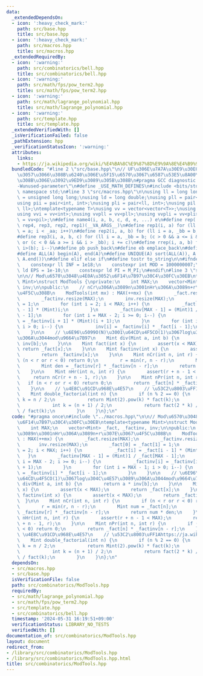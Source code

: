 ```yaml
---
data:
  _extendedDependsOn:
  - icon: ':heavy_check_mark:'
    path: src/base.hpp
    title: src/base.hpp
  - icon: ':heavy_check_mark:'
    path: src/macros.hpp
    title: src/macros.hpp
  _extendedRequiredBy:
  - icon: ':warning:'
    path: src/combinatorics/bell.hpp
    title: src/combinatorics/bell.hpp
  - icon: ':warning:'
    path: src/math/fps/pow_term2.hpp
    title: src/math/fps/pow_term2.hpp
  - icon: ':warning:'
    path: src/math/lagrange_polynomial.hpp
    title: src/math/lagrange_polynomial.hpp
  - icon: ':warning:'
    path: src/template.hpp
    title: src/template.hpp
  _extendedVerifiedWith: []
  _isVerificationFailed: false
  _pathExtension: hpp
  _verificationStatusIcon: ':warning:'
  attributes:
    links:
    - https://ja.wikipedia.org/wiki/%E4%BA%8C%E9%87%8D%E9%9A%8E%E4%B9%97
  bundledCode: "#line 2 \"src/base.hpp\"\n// UF\u306E\u7A7A\u30E9\u30E0\u30C0\u6E21\
    \u3057\u3066\u308B\u6240\u306E\u5F15\u6570\u3067\u6587\u53E5\u8A00\u308F\u308C\
    \u308B\u306E\u3092\u9ED9\u3089\u305B\u308B\n#pragma GCC diagnostic ignored \"\
    -Wunused-parameter\"\n#define _USE_MATH_DEFINES\n#include <bits/stdc++.h>\nusing\
    \ namespace std;\n#line 3 \"src/macros.hpp\"\n\nusing ll = long long;\nusing ull\
    \ = unsigned long long;\nusing ld = long double;\nusing pll = pair<ll, ll>;\n\
    using pii = pair<int, int>;\nusing pli = pair<ll, int>;\nusing pil = pair<int,\
    \ ll>;\ntemplate<typename T>\nusing vv = vector<vector<T>>;\nusing vvl = vv<ll>;\n\
    using vvi = vv<int>;\nusing vvpll = vv<pll>;\nusing vvpli = vv<pli>;\nusing vvpil\
    \ = vv<pil>;\n#define name4(i, a, b, c, d, e, ...) e\n#define rep(...) name4(__VA_ARGS__,\
    \ rep4, rep3, rep2, rep1)(__VA_ARGS__)\n#define rep1(i, a) for (ll i = 0, _aa\
    \ = a; i < _aa; i++)\n#define rep2(i, a, b) for (ll i = a, _bb = b; i < _bb; i++)\n\
    #define rep3(i, a, b, c) for (ll i = a, _bb = b; (c > 0 && a <= i && i < _bb)\
    \ or (c < 0 && a >= i && i > _bb); i += c)\n#define rrep(i, a, b) for (ll i=(a);\
    \ i>(b); i--)\n#define pb push_back\n#define eb emplace_back\n#define mkp make_pair\n\
    #define ALL(A) begin(A), end(A)\n#define UNIQUE(A) sort(ALL(A)), A.erase(unique(ALL(A)),\
    \ A.end())\n#define elif else if\n#define tostr to_string\n\n#ifndef CONSTANTS\n\
    \    constexpr ll INF = 1e18;\n    constexpr int MOD = 1000000007;\n    constexpr\
    \ ld EPS = 1e-10;\n    constexpr ld PI = M_PI;\n#endif\n#line 3 \"src/combinatorics/ModTools.hpp\"\
    \n\n// Mod\u6570\u3048\u4E0A\u3052\u6F14\u7B97\u30C4\u30FC\u30EB\ntemplate<typename\
    \ Mint>\nstruct ModTools {\nprivate:\n    int MAX;\n    vector<Mint> _fact, _factinv,\
    \ inv;\n\npublic:\n    // nCr\u306A\u3089n\u3001nHr\u306A\u3089n+r\u307E\u3067\
    \u4F5C\u308B\n    ModTools(int mx) : MAX(++mx) {\n        _fact.resize(MAX);\n\
    \        _factinv.resize(MAX);\n        inv.resize(MAX);\n        _fact[0] = _fact[1]\
    \ = 1;\n        for (int i = 2; i < MAX; i++) {\n            _fact[i] = _fact[i\
    \ - 1] * (Mint)i;\n        }\n        _factinv[MAX - 1] = (Mint)1 / _fact[MAX\
    \ - 1];\n        for (int i = MAX - 2; i >= 0; i--) {\n            _factinv[i]\
    \ = _factinv[i + 1] * (Mint)(i + 1);\n        }\n        for (int i = MAX - 1;\
    \ i > 0; i--) {\n            inv[i] = _factinv[i] * _fact[i - 1];\n        }\n\
    \    }\n\n    // \u6E96\u5099O(N)\u3001\u64CD\u4F5CO(1)\u3067log\u304C\u4E57\u3089\
    \u306A\u3044mod\u9664\u7B97\n    Mint div(Mint a, int b) {\n        return a *\
    \ inv[b];\n    }\n\n    Mint fact(int x) {\n        assert(x < MAX);\n       \
    \ return _fact[x];\n    }\n\n    Mint factinv(int x) {\n        assert(x < MAX);\n\
    \        return _factinv[x];\n    }\n\n    Mint nCr(int n, int r) {\n        if\
    \ (n < r or r < 0) return 0;\n        r = min(r, n - r);\n        Mint num = _fact[n];\n\
    \        Mint den = _factinv[r] * _factinv[n - r];\n        return num * den;\n\
    \    }\n\n    Mint nHr(int n, int r) {\n        assert(r + n - 1 < MAX);\n   \
    \     return nCr(r + n - 1, r);\n    }\n\n    Mint nPr(int n, int r) {\n     \
    \   if (n < r or r < 0) return 0;\n        return _fact[n] * _factinv[n - r];\n\
    \    }\n\n    // \u4E8C\u91CD\u968E\u4E57\n    // \u53C2\u8003\uFF1Ahttps://ja.wikipedia.org/wiki/%E4%BA%8C%E9%87%8D%E9%9A%8E%E4%B9%97\n\
    \    Mint double_factorial(int n) {\n        if (n % 2 == 0) {\n            int\
    \ k = n / 2;\n            return Mint(2).pow(k) * fact(k);\n        } else {\n\
    \            int k = (n + 1) / 2;\n            return fact(2 * k) / Mint(2).pow(k)\
    \ / fact(k);\n        }\n    }\n};\n"
  code: "#pragma once\n#include \"../macros.hpp\"\n\n// Mod\u6570\u3048\u4E0A\u3052\
    \u6F14\u7B97\u30C4\u30FC\u30EB\ntemplate<typename Mint>\nstruct ModTools {\nprivate:\n\
    \    int MAX;\n    vector<Mint> _fact, _factinv, inv;\n\npublic:\n    // nCr\u306A\
    \u3089n\u3001nHr\u306A\u3089n+r\u307E\u3067\u4F5C\u308B\n    ModTools(int mx)\
    \ : MAX(++mx) {\n        _fact.resize(MAX);\n        _factinv.resize(MAX);\n \
    \       inv.resize(MAX);\n        _fact[0] = _fact[1] = 1;\n        for (int i\
    \ = 2; i < MAX; i++) {\n            _fact[i] = _fact[i - 1] * (Mint)i;\n     \
    \   }\n        _factinv[MAX - 1] = (Mint)1 / _fact[MAX - 1];\n        for (int\
    \ i = MAX - 2; i >= 0; i--) {\n            _factinv[i] = _factinv[i + 1] * (Mint)(i\
    \ + 1);\n        }\n        for (int i = MAX - 1; i > 0; i--) {\n            inv[i]\
    \ = _factinv[i] * _fact[i - 1];\n        }\n    }\n\n    // \u6E96\u5099O(N)\u3001\
    \u64CD\u4F5CO(1)\u3067log\u304C\u4E57\u3089\u306A\u3044mod\u9664\u7B97\n    Mint\
    \ div(Mint a, int b) {\n        return a * inv[b];\n    }\n\n    Mint fact(int\
    \ x) {\n        assert(x < MAX);\n        return _fact[x];\n    }\n\n    Mint\
    \ factinv(int x) {\n        assert(x < MAX);\n        return _factinv[x];\n  \
    \  }\n\n    Mint nCr(int n, int r) {\n        if (n < r or r < 0) return 0;\n\
    \        r = min(r, n - r);\n        Mint num = _fact[n];\n        Mint den =\
    \ _factinv[r] * _factinv[n - r];\n        return num * den;\n    }\n\n    Mint\
    \ nHr(int n, int r) {\n        assert(r + n - 1 < MAX);\n        return nCr(r\
    \ + n - 1, r);\n    }\n\n    Mint nPr(int n, int r) {\n        if (n < r or r\
    \ < 0) return 0;\n        return _fact[n] * _factinv[n - r];\n    }\n\n    //\
    \ \u4E8C\u91CD\u968E\u4E57\n    // \u53C2\u8003\uFF1Ahttps://ja.wikipedia.org/wiki/%E4%BA%8C%E9%87%8D%E9%9A%8E%E4%B9%97\n\
    \    Mint double_factorial(int n) {\n        if (n % 2 == 0) {\n            int\
    \ k = n / 2;\n            return Mint(2).pow(k) * fact(k);\n        } else {\n\
    \            int k = (n + 1) / 2;\n            return fact(2 * k) / Mint(2).pow(k)\
    \ / fact(k);\n        }\n    }\n};\n"
  dependsOn:
  - src/macros.hpp
  - src/base.hpp
  isVerificationFile: false
  path: src/combinatorics/ModTools.hpp
  requiredBy:
  - src/math/lagrange_polynomial.hpp
  - src/math/fps/pow_term2.hpp
  - src/template.hpp
  - src/combinatorics/bell.hpp
  timestamp: '2024-05-31 16:19:51+09:00'
  verificationStatus: LIBRARY_NO_TESTS
  verifiedWith: []
documentation_of: src/combinatorics/ModTools.hpp
layout: document
redirect_from:
- /library/src/combinatorics/ModTools.hpp
- /library/src/combinatorics/ModTools.hpp.html
title: src/combinatorics/ModTools.hpp
---
```

